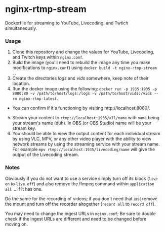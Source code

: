 # nginx-rtmp-stream

Dockerfile for streaming to YouTube, Livecoding, and Twtich simultaneously.

### Usage

1. Clone this repository and change the values for YouTube, Livecoding, and
Twitch keys within `nginx.conf`.
2. Build the image (you'll need to rebuild the image any time you make
modifications to `nginx.conf`) using `docker build -t nginx-rtmp-stream .`.
3. Create the directories _logs_ and _vids_ somewhere, keep note of their
location.
4. Run the docker image using the following: `docker run -p 1935:1935 -p
8080:80 -v /path/to/host/logs:/logs -v /path/to/host/vids:/vids --rm
nginx-rtmp-latest`.
  * You can confirm if it's functioning by visiting http://localhost:8080/.
5. Stream your content to `rtmp://localhost:1935/all/name` with `name` being
your stream's name (duh). In OBS (or OBS Studio) name will be your stream key.
6. You should be able to view the output content for each individual stream by
using VLC, MPV, or any other video player with the ability to view network
streams by using the streaming service with your stream name. For example `mpv
rtmp://localhost:1935/livecoding/name` will give the output of the Livecoding
stream.

### Notes

Obviously if you do not want to use a service simply turn off its block (`live
on` to `live off`) and also remove the ffmpeg command within `application all
…` if it has one.

Do the same for the recording of videos; if you don't need that just remove the
mount and turn off the recorder altogether (`record all` to `record off`).

You may need to change the ingest URLs in `nginx.conf`; Be sure to double check
if the ingest URLs are different and need to be changed before moving on.
